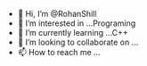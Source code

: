 - 👋 Hi, I’m @RohanShill
- 👀 I’m interested in ...Programing
- 🌱 I’m currently learning ...C++
- 💞️ I’m looking to collaborate on ...
- 📫 How to reach me ...

<!---
RohanShill/RohanShill is a ✨ special ✨ repository because its `README.md` (this file) appears on your GitHub profile.
You can click the Preview link to take a look at your changes.
--->
